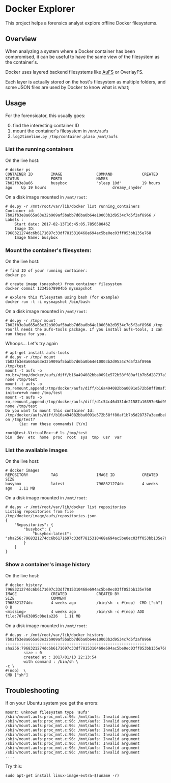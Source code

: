 # Docker Explorer

This project helps a forensics analyst explore offline Docker filesystems.

## Overview

When analyzing a system where a Docker container has been compromised, it can
be useful to have the same view of the filesystem as the container's.

Docker uses layered backend filesystems like
[AuFS](https://jpetazzo.github.io/assets/2015-03-03-not-so-deep-dive-into-docker-storage-drivers.html)
or OverlayFS.

Each layer is actually stored on the host's filesystem as multiple folders, and
some JSON files are used by Docker to know what is what;

## Usage

For the forensicator, this usually goes:

0. find the interesting container ID
0. mount the container's filesystem in `/mnt/aufs`
0. `log2timeline.py /tmp/container.plaso /mnt/aufs`

### List the running containers

On the live host:

```
# docker ps
CONTAINER ID        IMAGE               COMMAND             CREATED         STATUS              PORTS               NAMES
7b02fb3e8a66        busybox             "sleep 10d"         19 hours ago    Up 19 hours                             dreamy_snyder
```

On a disk image mounted in
`/mnt/root`:

```
# de.py -r /mnt/root/var/lib/docker list running_containers
Container id: 7b02fb3e8a665a63e32b909af5babb7d6ba0b64e10003b2d9534c7d5f2af8966 / Labels :
    Start date: 2017-02-13T16:45:05.785658046Z
    Image ID: 7968321274dc6b6171697c33df7815310468e694ac5be0ec03ff053bb135e768
    Image Name: busybox
```

### Mount the container's filesystem:

On the live host:

```
# find ID of your running container:
docker ps

# create image (snapshot) from container filesystem
docker commit 12345678904b5 mysnapshot

# explore this filesystem using bash (for example)
docker run -t -i mysnapshot /bin/bash
```

On a disk image mounted in
`/mnt/root`:

```
# de.py -r /tmp/ mount 7b02fb3e8a665a63e32b909af5babb7d6ba0b64e10003b2d9534c7d5f2af8966 /tmp
You'll needs the aufs-tools package. If you install aufs-tools, I can run these for you.
```

Whoops... Let's try again

```
# apt-get install aufs-tools
# de.py -r /tmp/ mount 7b02fb3e8a665a63e32b909af5babb7d6ba0b64e10003b2d9534c7d5f2af8966 /tmp/test
mount -t aufs -o ro,br=/tmp/docker/aufs/diff/b16a494082bba0091e572b58ff80af1b7b5d28737a3eedbe01e73cd7f4e01d23=ro+wh none /tmp/test
mount -t aufs -o ro,remount,append:/tmp/docker/aufs/diff/b16a494082bba0091e572b58ff80af1b7b5d28737a3eedbe01e73cd7f4e01d23-init=ro+wh none /tmp/test
mount -t aufs -o ro,remount,append:/tmp/docker/aufs/diff/d1c54c46d331de21587a16397e8bd95bdbb1015e1a04797c76de128107da83ae=ro+wh none /tmp/test
Do you want to mount this container Id: /tmp/docker/aufs/diff/b16a494082bba0091e572b58ff80af1b7b5d28737a3eedbe01e73cd7f4e01d23 on /tmp/test?
      (ie: run these commands) [Y/n]

root@test-VirtualBox:~# ls /tmp/test
bin  dev  etc  home  proc  root  sys  tmp  usr  var
```


### List the available images

On the live host:

```
# docker images
REPOSITORY          TAG                 IMAGE ID            CREATED       SIZE
busybox             latest              7968321274dc        4 weeks ago   1.11 MB
```

On a disk image mounted in
`/mnt/root`:

```
# de.py -r /mnt/root/var/lib/docker list repositories
Listing repositories from file /tmp/docker/image/aufs/repositories.json
{
    "Repositories": {
        "busybox": {
            "busybox:latest": "sha256:7968321274dc6b6171697c33df7815310468e694ac5be0ec03ff053bb135e768"
        }
    }
}
```

### Show a container's image history

On the live host:

```
# docker history 7968321274dc6b6171697c33df7815310468e694ac5be0ec03ff053bb135e768
IMAGE               CREATED             CREATED BY                                      SIZE                COMMENT
7968321274dc        4 weeks ago         /bin/sh -c #(nop)  CMD ["sh"]                   0 B
<missing>           4 weeks ago         /bin/sh -c #(nop) ADD file:707e63805c0be1a226   1.11 MB
```


On a disk image mounted in
`/mnt/root`:

```
# de.py -r /mnt/root/var/lib/docker history 7b02fb3e8a665a63e32b909af5babb7d6ba0b64e10003b2d9534c7d5f2af8966
--------------------------------------------------------------
sha256:7968321274dc6b6171697c33df7815310468e694ac5be0ec03ff053bb135e768
        size : 0
        created at : 2017/01/13 22:13:54
        with command : /bin/sh \
-c \
#(nop)  \
CMD ["sh"]
```

## Troubleshooting

If on your Ubuntu system you get the errors:

```
mount: unknown filesystem type 'aufs'
/sbin/mount.aufs:proc_mnt.c:96: /mnt/aufs: Invalid argument
/sbin/mount.aufs:proc_mnt.c:96: /mnt/aufs: Invalid argument
/sbin/mount.aufs:proc_mnt.c:96: /mnt/aufs: Invalid argument
/sbin/mount.aufs:proc_mnt.c:96: /mnt/aufs: Invalid argument
/sbin/mount.aufs:proc_mnt.c:96: /mnt/aufs: Invalid argument
/sbin/mount.aufs:proc_mnt.c:96: /mnt/aufs: Invalid argument
/sbin/mount.aufs:proc_mnt.c:96: /mnt/aufs: Invalid argument
/sbin/mount.aufs:proc_mnt.c:96: /mnt/aufs: Invalid argument
/sbin/mount.aufs:proc_mnt.c:96: /mnt/aufs: Invalid argument
....
```

Try this:

```
sudo apt-get install linux-image-extra-$(uname -r)
```
